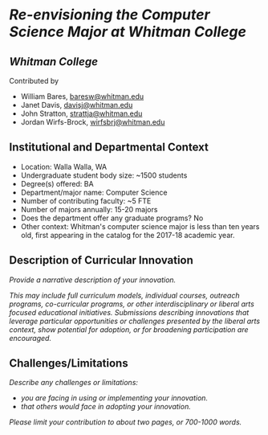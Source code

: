 # _Re-envisioning the Computer Science Major at Whitman College_

## _Whitman College_
Contributed by
- William Bares, baresw@whitman.edu
- Janet Davis, davisj@whitman.edu
- John Stratton, strattja@whitman.edu
- Jordan Wirfs-Brock, wirfsbrj@whitman.edu

## Institutional and Departmental Context
- Location: Walla Walla, WA
- Undergraduate student body size: ~1500 students
- Degree(s) offered: BA
- Department/major name: Computer Science
- Number of contributing faculty: ~5 FTE
- Number of majors annually: 15-20 majors
- Does the department offer any graduate programs? No
- Other context: Whitman's computer science major is less than ten years old, first appearing in the catalog for the 2017-18 academic year.

## Description of Curricular Innovation

_Provide a narrative description of your innovation._

_This may include full curriculum models, individual courses, outreach
programs, co-curricular programs, or other interdisciplinary or liberal
arts focused educational initiatives. Submissions describing innovations
that leverage particular opportunities or challenges presented by the
liberal arts context, show potential for adoption, or for broadening
participation are encouraged._

## Challenges/Limitations

_Describe any challenges or limitations:_
  - _you are facing in using or implementing your innovation._
  - _that others would face in adopting your innovation._

_Please limit your contribution to about two pages, or 700-1000 words._
